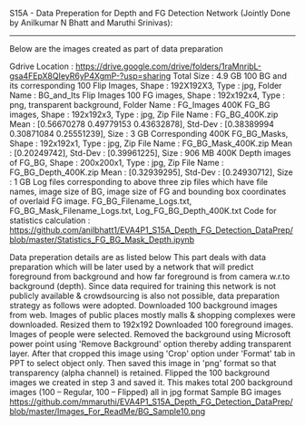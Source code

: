 S15A - Data Preperation for Depth and FG Detection Network (Jointly Done by Anilkumar N Bhatt and Maruthi Srinivas):

------------------------------------

Below are the images created as part of data preparation

Gdrive Location : https://drive.google.com/drive/folders/1raMnribL-gsa4FEpX8QIeyR6yP4XgmP-?usp=sharing
Total Size : 4.9 GB
100 BG and its corresponding 100 Flip Images, Shape : 192X192X3, Type : jpg, Folder Name : BG_and_Its Flip Images
100 FG images, Shape : 192x192x4, Type : png, transparent background, Folder Name : FG_Images
400K FG_BG images, Shape : 192x192x3, Type : jpg, Zip File Name : FG_BG_400K.zip
Mean : [0.56670278 0.49779153 0.43632878], Std-Dev : [0.38389994 0.30871084 0.25551239], Size : 3 GB
Corresponding 400K FG_BG_Masks, Shape : 192x192x1, Type : jpg, Zip File Name : FG_BG_Mask_400K.zip
Mean : [0.20249742], Std-Dev : [0.39961225], Size : 906 MB
400K Depth images of FG_BG, Shape : 200x200x1, Type : jpg, Zip File Name : FG_BG_Depth_400K.zip
Mean : [0.32939295], Std-Dev : [0.24930712], Size : 1 GB
Log files corresponding to above three zip files which have file names, image size of BG, image size of FG and bounding box coordinates of overlaid FG image.
FG_BG_Filename_Logs.txt, FG_BG_Mask_Filename_Logs.txt, Log_FG_BG_Depth_400K.txt
Code for statistics calculation : https://github.com/anilbhatt1/EVA4P1_S15A_Depth_FG_Detection_DataPrep/blob/master/Statistics_FG_BG_Mask_Depth.ipynb

Data preperation details are as listed below
This part deals with data preparation which will be later used by a network that will predict foreground from background and how far foreground is from camera w.r.to background (depth).
Since data required for training this network is not publicly available & crowdsourcing is also not possible, data preparation strategy as follows were adopted.
Downloaded 100 background images from web. Images of public places mostly malls & shopping complexes were downloaded. Resized them to 192x192
Downloaded 100 foreground images. Images of people were selected. Removed the background using Microsoft power point using 'Remove Background' option thereby adding transparent layer. After that cropped this image using 'Crop' option under 'Format' tab in PPT to select object only. Then saved this image in 'png' format so that transparency (alpha channel) is retained.
Flipped the 100 background images we created in step 3 and saved it. This makes total 200 background images (100 – Regular, 100 – Flipped) all in jpg format
Sample BG images
https://github.com/mmaruthi/EVA4P1_S15A_Depth_FG_Detection_DataPrep/blob/master/Images_For_ReadMe/BG_Sample10.png


